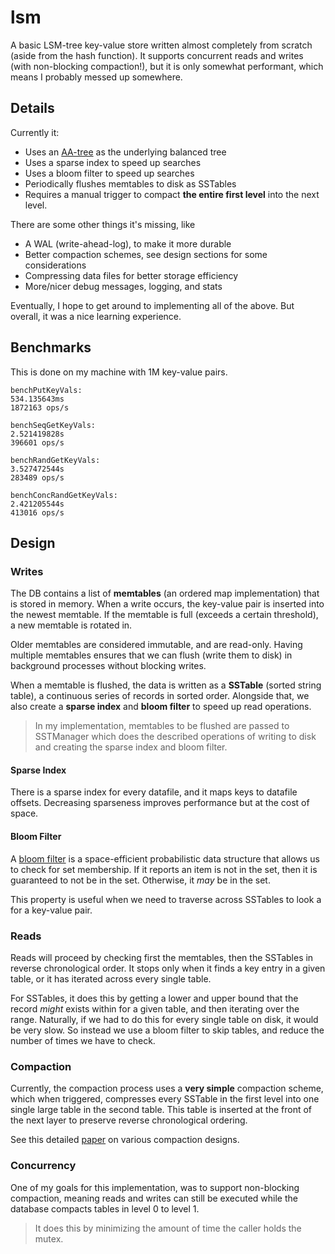 # lsm

A basic LSM-tree key-value store written almost completely from scratch (aside from the hash function). It supports concurrent reads and writes (with non-blocking compaction!), but it is only somewhat performant, which means I probably messed up somewhere.

## Details

Currently it:

- Uses an [AA-tree](https://user.it.uu.se/~arnea/ps/simp.pdf) as the underlying balanced tree
- Uses a sparse index to speed up searches
- Uses a bloom filter to speed up searches
- Periodically flushes memtables to disk as SSTables
- Requires a manual trigger to compact **the entire first level** into the next level.

There are some other things it's missing, like

- A WAL (write-ahead-log), to make it more durable
- Better compaction schemes, see design sections for some considerations
- Compressing data files for better storage efficiency
- More/nicer debug messages, logging, and stats

Eventually, I hope to get around to implementing all of the above. But overall, it was a nice learning experience.

## Benchmarks

This is done on my machine with 1M key-value pairs.

```
benchPutKeyVals: 
534.135643ms
1872163 ops/s

benchSeqGetKeyVals: 
2.521419828s
396601 ops/s

benchRandGetKeyVals: 
3.527472544s
283489 ops/s

benchConcRandGetKeyVals:
2.421205544s
413016 ops/s
```

## Design

### Writes

The DB contains a list of **memtables** (an ordered map implementation) that is stored in memory. When a write occurs, the key-value pair is inserted into the newest memtable. If the memtable is full (exceeds a certain threshold), a new memtable is rotated in.

Older memtables are considered immutable, and are read-only. Having multiple memtables ensures that we can flush (write them to disk) in background processes without blocking writes.

When a memtable is flushed, the data is written as a **SSTable** (sorted string table), a continuous series of records in sorted order. Alongside that, we also create a **sparse index** and **bloom filter** to speed up read operations.

> In my implementation, memtables to be flushed are passed to SSTManager which does the described operations of writing to disk and creating the sparse index and bloom filter.

<!-- TODO: Insert diagram here on record format. -->

<!-- TODO: Insert diagram here on data flow. -->

#### Sparse Index

There is a sparse index for every datafile, and it maps keys to datafile offsets. Decreasing sparseness improves performance but at the cost of space.

<!-- TODO: Insert diagram here. -->

#### Bloom Filter

A [bloom filter](https://en.wikipedia.org/wiki/Bloom_filter) is a space-efficient probabilistic data structure that allows us to check for set membership. If it reports an item is not in the set, then it is guaranteed to not be in the set. Otherwise, it *may* be in the set.

This property is useful when we need to traverse across SSTables to look a for a key-value pair.

<!-- TODO: Insert diagram here. -->

### Reads

Reads will proceed by checking first the memtables, then the SSTables in reverse chronological order. It stops only when it finds a key entry in a given table, or it has iterated across every single table.

For SSTables, it does this by getting a lower and upper bound that the record *might* exists within for a given table, and then iterating over the range. Naturally, if we had to do this for every single table on disk, it would be very slow. So instead we use a bloom filter to skip tables, and reduce the number of times we have to check.

<!-- TODO: Insert diagram here. -->

### Compaction

Currently, the compaction process uses a **very simple** compaction scheme, which when triggered, compresses every SSTable in the first level into one single large table in the second table. This table is inserted at the front of the next layer to preserve reverse chronological ordering.

See this detailed [paper](https://arxiv.org/pdf/2202.04522.pdf) on various compaction designs.

### Concurrency

One of my goals for this implementation, was to support non-blocking compaction, meaning reads and writes can still be executed while the database compacts tables in level 0 to level 1.

> It does this by minimizing the amount of time the caller holds the mutex.

<!-- TODO: Insert diagram here. -->